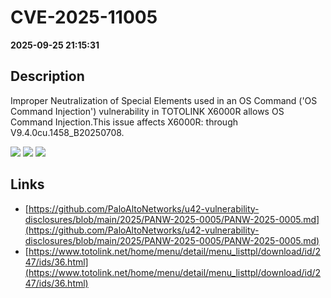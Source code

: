 # CVE-2025-11005

**2025-09-25 21:15:31**

## Description
Improper Neutralization of Special Elements used in an OS Command ('OS Command Injection') vulnerability in TOTOLINK X6000R allows OS Command Injection.This issue affects X6000R: through V9.4.0cu.1458_B20250708.

![](https://img.shields.io/static/v1?label=Score&message=9.3&color=red)
![](https://img.shields.io/static/v1?label=Severity&message=CRITICAL&color=red)
![](https://img.shields.io/static/v1?label=CWE&message=RCE&color=green)

## Links
- [https://github.com/PaloAltoNetworks/u42-vulnerability-disclosures/blob/main/2025/PANW-2025-0005/PANW-2025-0005.md](https://github.com/PaloAltoNetworks/u42-vulnerability-disclosures/blob/main/2025/PANW-2025-0005/PANW-2025-0005.md)
- [https://www.totolink.net/home/menu/detail/menu_listtpl/download/id/247/ids/36.html](https://www.totolink.net/home/menu/detail/menu_listtpl/download/id/247/ids/36.html)
